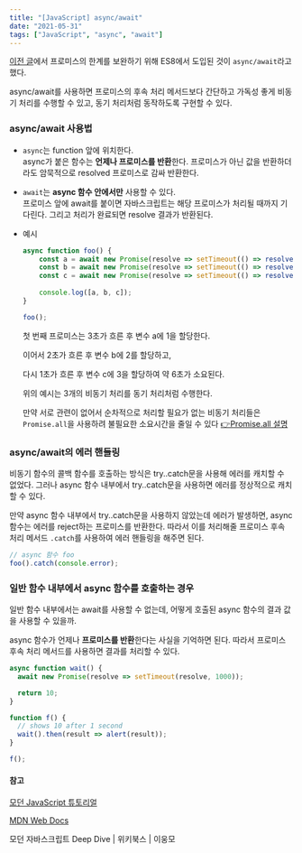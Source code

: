 ```yaml
---
title: "[JavaScript] async/await"
date: "2021-05-31"
tags: ["JavaScript", "async", "await"]
---
```

[이전 글](https://42kim.github.io/TIL/js_promise/)에서 프로미스의 한계를 보완하기 위해 ES8에서 도입된 것이 ```async/await```라고 했다.

async/await를 사용하면 프로미스의 후속 처리 메서드보다 간단하고 가독성 좋게 비동기 처리를 수행할 수 있고, 동기 처리처럼 동작하도록 구현할 수 있다.



### async/await 사용법

+ ```async```는 function 앞에 위치한다.   
  async가 붙은 함수는 **언제나 프로미스를 반환**한다. 프로미스가 아닌 값을 반환하더라도 암묵적으로 resolved 프로미스로 감싸 반환한다.

+ ```await```는 **async 함수 안에서만** 사용할 수 있다.  
  프로미스 앞에 await를 붙이면 자바스크립트는 해당 프로미스가 처리될 때까지 기다린다. 그리고 처리가 완료되면 resolve 결과가 반환된다.

+ 예시

  ```javascript
  async function foo() {
      const a = await new Promise(resolve => setTimeout(() => resolve(1), 3000));
      const b = await new Promise(resolve => setTimeout(() => resolve(2), 2000));
      const c = await new Promise(resolve => setTimeout(() => resolve(3), 1000));
      
      console.log([a, b, c]);
  }
  
  foo();
  ```

  첫 번째 프로미스는 3초가 흐른 후 변수 a에 1을 할당한다.

  이어서 2초가 흐른 후 변수 b에 2를 할당하고,

  다시 1초가 흐른 후 변수 c에 3을 할당하여 약 6초가 소요된다.

  위의 예시는 3개의 비동기 처리를 동기 처리처럼 수행한다.

  만약 서로 관련이 없어서 순차적으로 처리할 필요가 없는 비동기 처리들은 ```Promise.all```을 사용하려 불필요한 소요시간을 줄일 수 있다 [👉Promise.all 설명](https://developer.mozilla.org/ko/docs/Web/JavaScript/Reference/Global_Objects/Promise/all)



### async/await의 에러 핸들링

비동기 함수의 콜백 함수를 호출하는 방식은 try..catch문을 사용해 에러를 캐치할 수 없었다. 그러나 async 함수 내부에서 try..catch문을 사용하면 에러를 정상적으로 캐치할 수 있다.

만약 async 함수 내부에서 try..catch문을 사용하지 않았는데 에러가 발생하면, async 함수는 에러를 reject하는 프로미스를 반환한다. 따라서 이를 처리해줄 프로미스 후속 처리 메서드 ```.catch```를 사용하여 에러 핸들링을 해주면 된다.

```javascript
// async 함수 foo
foo().catch(console.error);
```



### 일반 함수 내부에서 async 함수를 호출하는 경우

일반 함수 내부에서는 await를 사용할 수 없는데, 어떻게 호출된 async 함수의 결과 값을 사용할 수 있을까.

async 함수가 언제나 **프로미스를 반환**한다는 사실을 기억하면 된다. 따라서 프로미스 후속 처리 메서드를 사용하면 결과를 처리할 수 있다.

```javascript
async function wait() {
  await new Promise(resolve => setTimeout(resolve, 1000));

  return 10;
}

function f() {
  // shows 10 after 1 second
  wait().then(result => alert(result));
}

f();
```



#### 참고

[모던 JavaScript 튜토리얼](https://ko.javascript.info/)  

[MDN Web Docs](https://developer.mozilla.org/ko/docs/Web/JavaScript/Reference/Global_Objects/Promise/all)  

모던 자바스크립트 Deep Dive | 위키북스 | 이웅모

